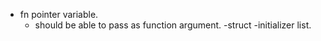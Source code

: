 - fn pointer variable.
    - should be able to pass as function argument.
-struct
    -initializer list. 
